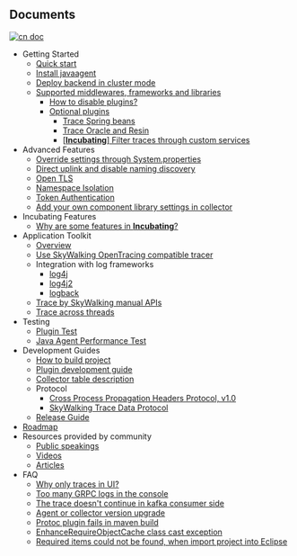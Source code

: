 ## Documents
[![cn doc](https://img.shields.io/badge/document-中文-blue.svg)](README_ZH.md)

  * Getting Started
    * [Quick start](en/Quick-start.md)
    * [Install javaagent](en/Deploy-skywalking-agent.md)
    * [Deploy backend in cluster mode](en/Deploy-backend-in-cluster-mode.md)
    * [Supported middlewares, frameworks and libraries](Supported-list.md)
      * [How to disable plugins?](en/How-to-disable-plugin.md)
      * [Optional plugins](en/Optional-plugins.md)
        * [Trace Spring beans](en/agent-optional-plugins/Spring-bean-plugins.md)
        * [Trace Oracle and Resin](en/agent-optional-plugins/Oracle-Resin-plugins.md)
        * [[**Incubating**] Filter traces through custom services](../apm-sniffer/optional-plugins/trace-ignore-plugin/README.md)
  * Advanced Features
    * [Override settings through System.properties](en/Setting-override.md)
    * [Direct uplink and disable naming discovery](en/Direct-uplink.md)
    * [Open TLS](en/TLS.md)
    * [Namespace Isolation](en/Namespace.md)
    * [Token Authentication](en/Token-auth.md)
    * [Add your own component library settings in collector](en/Component-libraries-extend.md)
  * Incubating Features
    * [Why are some features in **Incubating**?](en/Incubating/Abstract.md)
  * Application Toolkit
    * [Overview](en/Applicaton-toolkit.md)
    * [Use SkyWalking OpenTracing compatible tracer](en/Opentracing.md)
    * Integration with log frameworks
      * [log4j](en/Application-toolkit-log4j-1.x.md)
      * [log4j2](en/Application-toolkit-log4j-2.x.md)
      * [logback](en/Application-toolkit-logback-1.x.md)
    * [Trace by SkyWalking manual APIs](en/Application-toolkit-trace.md)
    * [Trace across threads](en/Application-toolkit-trace-cross-thread.md)
  * Testing
    * [Plugin Test](https://github.com/SkywalkingTest/agent-integration-test-report)
    * [Java Agent Performance Test](https://skywalkingtest.github.io/Agent-Benchmarks/)
  * Development Guides
    * [How to build project](en/How-to-build.md)
    * [Plugin development guide](en/Plugin-Development-Guide.md)
    * [Collector table description](en/Collector-Table-Description.md)
    * Protocol
      * [Cross Process Propagation Headers Protocol, v1.0](en/Skywalking-Cross-Process-Propagation-Headers-Protocol-v1.md)
      * [SkyWalking Trace Data Protocol](en/Trace-Data-Protocol.md)
    * [Release Guide](en/How-to-release.md)
  * [Roadmap](ROADMAP.md)
  * Resources provided by community
    * [Public speakings](https://github.com/OpenSkywalking/Community#public-speakings)
    * [Videos](https://github.com/OpenSkywalking/Community#videos)
    * [Articles](https://github.com/OpenSkywalking/Community#articles)
  * FAQ
    * [Why only traces in UI?](en/FAQ/Why-have-traces-no-others.md)
    * [Too many GRPC logs in the console](en/FAQ/Too-many-gRPC-logs.md)
    * [The trace doesn't continue in kafka consumer side](en/FAQ/kafka-plugin.md)
    * [Agent or collector version upgrade](en/FAQ/Upgrade.md)
    * [Protoc plugin fails in maven build](en/FAQ/Protoc-Plugin-Fails-When-Build.md)
    * [EnhanceRequireObjectCache class cast exception](en/FAQ/EnhanceRequireObjectCache-Cast-Exception.md)
    * [Required items could not be found, when import project into Eclipse](en/FAQ/Import-Project-Eclipse-RequireItems-Exception.md) 

    
